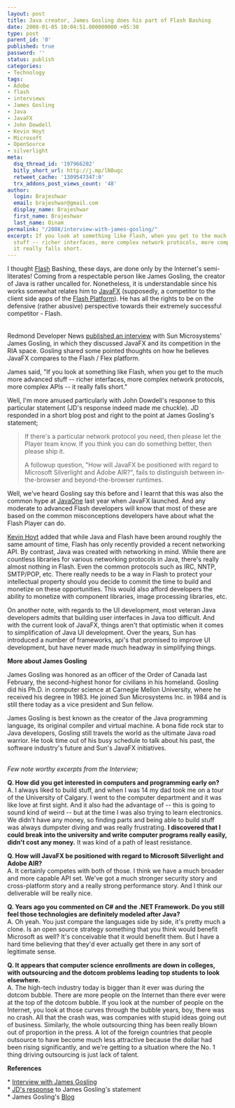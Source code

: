 ```yaml
---
layout: post
title: Java creator, James Gosling does his part of Flash Bashing
date: 2008-01-05 10:04:51.000000000 +05:30
type: post
parent_id: '0'
published: true
password: ''
status: publish
categories:
- Technology
tags:
- Adobe
- flash
- interviews
- James Gosling
- Java
- JavaFX
- John Dowdell
- Kevin Hoyt
- Microsoft
- OpenSource
- silverlight
meta:
  dsq_thread_id: '197966202'
  bitly_short_url: http://j.mp/lN8ugc
  retweet_cache: '1309547347:0'
  trx_addons_post_views_count: '48'
author:
  login: Brajeshwar
  email: brajeshwar@gmail.com
  display_name: Brajeshwar
  first_name: Brajeshwar
  last_name: Oinam
permalink: "/2008/interview-with-james-gosling/"
excerpt: If you look at something like Flash, when you get to the much more advanced
  stuff -- richer interfaces, more complex network protocols, more complex APIs --
  it really falls short.
---
```

<p>I thought <a href="http://www.adobe.com/go/flash/">Flash</a> Bashing, these days, are done only by the Internet's semi-literates! Coming from a respectable person like James Gosling, the creator of Java is rather uncalled for. Nonetheless, it is understandable since his works somewhat relates him to <a href="http://java.sun.com/javafx/">JavaFX</a> (supposedly, a competitor to the client side apps of the <a href="http://www.adobe.com/platform/flash/">Flash Platform</a>). He has all the rights to be on the defensive (rather abusive) perspective towards their extremely successful competitor - Flash.<br />
<br />
<br />
Redmond Developer News <a href="http://reddevnews.com/qandas/article.aspx?editorialsid=121">published an interview</a> with Sun Microsystems' James Gosling, in which they discussed JavaFX and its competition in the RIA space. Gosling shared some pointed thoughts on how he believes JavaFX compares to the Flash / Flex platform. </p>
<p>James said, "If you look at something like Flash, when you get to the much more advanced stuff -- richer interfaces, more complex network protocols, more complex APIs -- it really falls short."</p>
<p>Well, I'm more amused particularly with John Dowdell's response to this particular statement (JD's response indeed made me chuckle). JD responded in a short blog post and right to the point at James Gosling's statement;</p>
<blockquote><p>If there's a particular network protocol you need, then please let the Player team know. If you think you can do something better, then please ship it.</p>
<p>A followup question, "How will JavaFX be positioned with regard to Microsoft Silverlight and Adobe AIR?", fails to distinguish between in-the-browser and beyond-the-browser runtimes.</p></blockquote>
<p>Well, we've heard Gosling say this before and I learnt that this was also the common hype at <a href="http://java.sun.com/javaone/">JavaOne</a> last year when JavaFX launched. And any moderate to advanced Flash developers will know that most of these are based on the common misconceptions developers have about what the Flash Player can do.</p>
<p><a href="http://blog.kevinhoyt.org/">Kevin Hoyt</a> added that while Java and Flash have been around roughly the same amount of time, Flash has only recently provided a recent networking API. By contrast, Java was created with networking in mind. While there are countless libraries for various networking protocols in Java, there's really almost nothing in Flash. Even the common protocols such as IRC, NNTP, SMTP/POP, etc. There really needs to be a way in Flash to protect your intellectual property should you decide to commit the time to build and monetize on these opportunities. This would also afford developers the ability to monetize with component libraries, image processing libraries, etc.</p>
<p>On another note, with regards to the UI development, most veteran Java developers admits that building user interfaces in Java too difficult. And with the current look of JavaFX, things aren't that optimistic when it comes to simplification of Java UI development. Over the years, Sun has introduced a number of frameworks, api's that promised to improve UI development, but have never made much headway in simplifying things.</p>
<p><strong>More about James Gosling</strong></p>
<p>James Gosling was honored as an officer of the Order of Canada last February, the second-highest honor for civilians in his homeland. Gosling did his Ph.D. in computer science at Carnegie Mellon University, where he received his degree in 1983. He joined Sun Microsystems Inc. in 1984 and is still there today as a vice president and Sun fellow.</p>
<p>James Gosling is best known as the creator of the Java programming language, its original compiler and virtual machine. A bona fide rock star to Java developers, Gosling still travels the world as the ultimate Java road warrior. He took time out of his busy schedule to talk about his past, the software industry's future and Sun's JavaFX initiatives.</p>
<p><br />
<em>Few note worthy excerpts from the Interview;</em></p>
<p><strong>Q. How did you get interested in computers and programming early on?</strong><br />
A. I always liked to build stuff, and when I was 14 my dad took me on a tour of the University of Calgary. I went to the computer department and it was like love at first sight. And it also had the advantage of -- this is going to sound kind of weird -- but at the time I was also trying to learn electronics. We didn't have any money, so finding parts and being able to build stuff was always dumpster diving and was really frustrating. <strong>I discovered that I could break into the university and write computer programs really easily, didn't cost any money.</strong> It was kind of a path of least resistance.</p>
<p><strong>Q. How will JavaFX be positioned with regard to Microsoft Silverlight and Adobe AIR?</strong><br />
A. It certainly competes with both of those. I think we have a much broader and more capable API set. We've got a much stronger security story and cross-platform story and a really strong performance story. And I think our deliverable will be really nice.</p>
<p><strong>Q. Years ago you commented on C# and the .NET Framework. Do you still feel those technologies are definitely modeled after Java?</strong><br />
A. Oh yeah. You just compare the languages side by side, it's pretty much a clone. Is an open source strategy something that you think would benefit Microsoft as well? It's conceivable that it would benefit them. But I have a hard time believing that they'd ever actually get there in any sort of legitimate sense.</p>
<p><strong>Q. It appears that computer science enrollments are down in colleges, with outsourcing and the dotcom problems leading top students to look elsewhere.</strong><br />
A. The high-tech industry today is bigger than it ever was during the dotcom bubble. There are more people on the Internet than there ever were at the top of the dotcom bubble. If you look at the number of people on the Internet, you look at those curves through the bubble years, boy, there was no crash. All that the crash was, was companies with stupid ideas going out of business. Similarly, the whole outsourcing thing has been really blown out of proportion in the press. A lot of the foreign countries that people outsource to have become much less attractive because the dollar had been rising significantly, and we're getting to a situation where the No. 1 thing driving outsourcing is just lack of talent.</p>
<p><strong>References</strong></p>
<p>* <a href="http://reddevnews.com/qandas/article.aspx?editorialsid=121">Interview with James Gosling</a><br />
* <a href="http://weblogs.macromedia.com/jd/archives/2008/01/gosling_on_flas.cfm">JD's response</a> to James Gosling's statement<br />
* James Gosling's <a href="http://blogs.sun.com/jag/">Blog</a></p>
